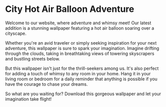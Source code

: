 <!--font:Poppins-->

# City Hot Air Balloon Adventure

Welcome to our website, where adventure and whimsy meet! Our latest addition is a stunning wallpaper featuring a hot air balloon soaring over a cityscape. 

Whether you're an avid traveler or simply seeking inspiration for your next adventure, this wallpaper is sure to spark your imagination. Imagine drifting through the clouds, taking in breathtaking views of towering skyscrapers and bustling streets below.

But this wallpaper isn't just for the thrill-seekers among us. It's also perfect for adding a touch of whimsy to any room in your home. Hang it in your living room or bedroom for a daily reminder that anything is possible if you have the courage to chase your dreams.

So what are you waiting for? Download this gorgeous wallpaper and let your imagination take flight!

<!--

Write me markdown content of website with wallpaper:

"A whimsical scene of a hot air balloon flying over a city for a lifestyle or adventure website"

The header of the page should not be copy of the text but rather a real content of the website which is using this wallpaper.


---


# Adventure Awaits: Hot Air Balloon Over City

Welcome to our website, where adventure and whimsy meet! Our latest addition is a stunning wallpaper featuring a hot air balloon soaring over a cityscape. 

Whether you're an avid traveler or simply seeking inspiration for your next adventure, this wallpaper is sure to spark your imagination. Imagine drifting through the clouds, taking in breathtaking views of towering skyscrapers and bustling streets below.

But this wallpaper isn't just for the thrill-seekers among us. It's also perfect for adding a touch of whimsy to any room in your home. Hang it in your living room or bedroom for a daily reminder that anything is possible if you have the courage to chase your dreams.

So what are you waiting for? Download this gorgeous wallpaper and let your imagination take flight!


---


Write me a Google font which is best fitting for the website.

Pick from the list:
- Raleway
- Inter
- Lobster
- Open Sans
- IBM Plex Sans
- Playfair Display
- Cinzel Decorative
- Alegreya
- Dancing Script
- Cormorant Garamond
- Futura
- Poppins
- Great Vibes
- Creepster
- Roboto
- Orbitron
- Cinzel
- Montserrat
- Barlow Condensed
- Cabin
- Lato
- Exo 2


Write just the font name nothing else.


---


Poppins

-->
